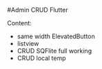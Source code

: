 #Admin CRUD Flutter

Content:<br>
- same width ElevatedButton
- listview
- CRUD SQFlite full working
- CRUD local temp